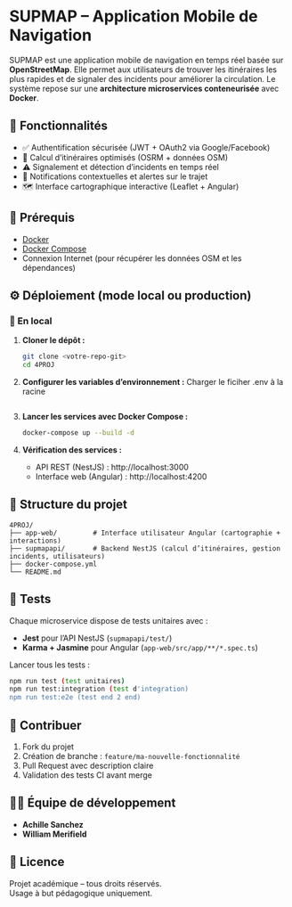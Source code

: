 # SUPMAP – Application Mobile de Navigation

SUPMAP est une application mobile de navigation en temps réel basée sur **OpenStreetMap**. Elle permet aux utilisateurs de trouver les itinéraires les plus rapides et de signaler des incidents pour améliorer la circulation. Le système repose sur une **architecture microservices conteneurisée** avec **Docker**.

## 🚀 Fonctionnalités

- ✅ Authentification sécurisée (JWT + OAuth2 via Google/Facebook)
- 🧭 Calcul d’itinéraires optimisés (OSRM + données OSM)
- ⚠️ Signalement et détection d’incidents en temps réel
- 🔔 Notifications contextuelles et alertes sur le trajet
- 🗺️ Interface cartographique interactive (Leaflet + Angular)   

## 🧰 Prérequis

- [Docker](https://www.docker.com/)
- [Docker Compose](https://docs.docker.com/compose/)
- Connexion Internet (pour récupérer les données OSM et les dépendances)

## ⚙️ Déploiement (mode local ou production)

### 🧪 En local

1. **Cloner le dépôt :**
   ```bash
   git clone <votre-repo-git>
   cd 4PROJ
   ```

2. **Configurer les variables d’environnement :**
   Charger le ficiher .env à la racine
   ```

3. **Lancer les services avec Docker Compose :**
   ```bash
   docker-compose up --build -d
   ```

4. **Vérification des services :**
   - API REST (NestJS) : http://localhost:3000
   - Interface web (Angular) : http://localhost:4200

## 📁 Structure du projet

```
4PROJ/
├── app-web/         # Interface utilisateur Angular (cartographie + interactions)
├── supmapapi/       # Backend NestJS (calcul d’itinéraires, gestion incidents, utilisateurs)
├── docker-compose.yml
└── README.md
```

## 🧪 Tests

Chaque microservice dispose de tests unitaires avec :
- **Jest** pour l’API NestJS (`supmapapi/test/`)
- **Karma + Jasmine** pour Angular (`app-web/src/app/**/*.spec.ts`)

Lancer tous les tests :
```bash
npm run test (test unitaires)
npm run test:integration (test d'integration)
npm run test:e2e (test end 2 end)

```

## 🤝 Contribuer

1. Fork du projet
2. Création de branche : `feature/ma-nouvelle-fonctionnalité`
3. Pull Request avec description claire
4. Validation des tests CI avant merge

## 👨‍💻 Équipe de développement

- **Achille Sanchez**
- **William Merifield**

## 📄 Licence

Projet académique – tous droits réservés.  
Usage à but pédagogique uniquement.
